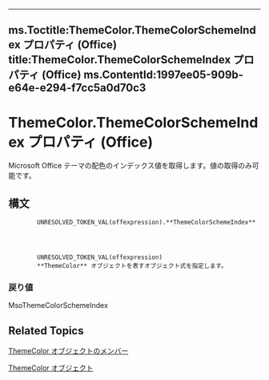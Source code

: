 

---
ms.Toctitle:ThemeColor.ThemeColorSchemeIndex プロパティ (Office)
title:ThemeColor.ThemeColorSchemeIndex プロパティ (Office)
ms.ContentId:1997ee05-909b-e64e-e294-f7cc5a0d70c3
---
# ThemeColor.ThemeColorSchemeIndex プロパティ (Office)




Microsoft Office テーマの配色のインデックス値を取得します。値の取得のみ可能です。

## 構文

            UNRESOLVED_TOKEN_VAL(offexpression).**ThemeColorSchemeIndex**




            UNRESOLVED_TOKEN_VAL(offexpression)
            **ThemeColor** オブジェクトを表すオブジェクト式を指定します。

### 戻り値
MsoThemeColorSchemeIndex





## Related Topics

[ThemeColor オブジェクトのメンバー](88735add-61c1-34e4-fa95-3f028e97aa87.md)

[ThemeColor オブジェクト](357605ea-247d-b151-0286-4e2413658c3f.md)




